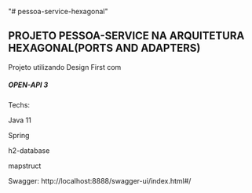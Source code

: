 "# pessoa-service-hexagonal" 

## PROJETO PESSOA-SERVICE NA ARQUITETURA HEXAGONAL(PORTS AND ADAPTERS)

Projeto utilizando Design First com <h5>OPEN-API 3 </h5>
Techs:
<p>Java 11</p>
<p>Spring</p>
<p>h2-database</p>
<p>mapstruct</p>

Swagger: http://localhost:8888/swagger-ui/index.html#/





